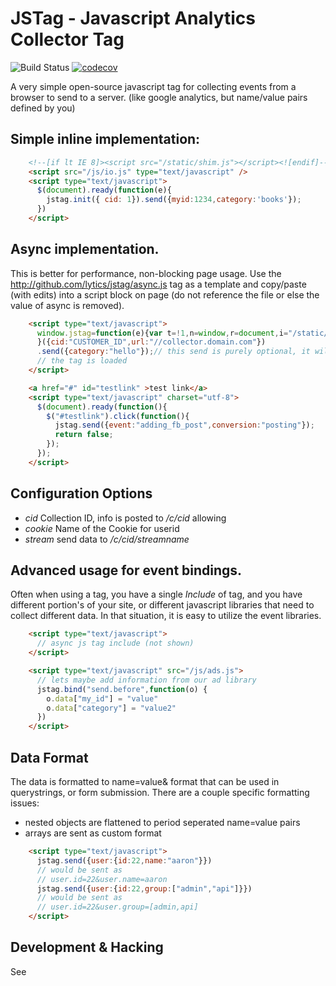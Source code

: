 JSTag - Javascript Analytics Collector Tag
===============================================

![Build Status](https://travis-ci.org/lytics/jstag.svg?branch=spec) [![codecov](https://codecov.io/gh/lytics/jstag/branch/develop/graph/badge.svg)](https://codecov.io/gh/lytics/jstag)


A very simple open-source javascript tag for collecting events from a browser to send to a server.  (like google analytics, but name/value pairs defined by you)


Simple inline implementation:
----------------------------------
```html
    <!--[if lt IE 8]><script src="/static/shim.js"></script><![endif]-->
    <script src="/js/io.js" type="text/javascript" />
    <script type="text/javascript">
      $(document).ready(function(e){
        jstag.init({ cid: 1}).send({myid:1234,category:'books'});
      })
    </script>
```

Async implementation.
-------------------------
This is better for performance, non-blocking page usage.   Use the http://github.com/lytics/jstag/async.js tag as a template and copy/paste (with edits) into a script block on page (do not reference the file or else the value of async is removed).


```html
    <script type="text/javascript">
      window.jstag=function(e){var t=!1,n=window,r=document,i="/static/io",s=Array.prototype.slice,o=e.url||"";return n.jstag||{load:function(){var e,s=r.getElementsByTagName("script")[0];return t=!0,"JSON"in n&&Array.prototype.forEach||(i+="w"),r.getElementById(i)?this:(e=r.createElement("script"),e.id=i,e.src=o+i+".min.js",s.parentNode.insertBefore(e,s),this)},_q:[],_c:e,bind:function(e){this._q.push([e,s.call(arguments,1)])},ready:function(){this._q.push(["ready",s.call(arguments)])},send:function(){return t||this.load(),this._q.push(["ready","send",s.call(arguments)]),this},ts:(new Date).getTime()}
      }({cid:"CUSTOMER_ID",url:"//collector.domain.com"})
      .send({category:"hello"});// this send is purely optional, it will send as soon as
      // the tag is loaded
    </script>

    <a href="#" id="testlink" >test link</a>
    <script type="text/javascript" charset="utf-8">
      $(document).ready(function(){
        $("#testlink").click(function(){
          jstag.send({event:"adding_fb_post",conversion:"posting"});
          return false;
        });
      });
    </script>
```

Configuration Options
-------------------------
* *cid* Collection ID, info is posted to */c/cid* allowing
* *cookie* Name of the Cookie for userid
* *stream* send data to */c/cid/streamname*


Advanced usage for event bindings.
--------------------------------------
Often when using a tag, you have a single *Include* of tag, and you have different portion's of your site, or different javascript libraries that need to collect different data.  In that situation, it is easy to utilize the event libraries.
```html
    <script type="text/javascript">
      // async js tag include (not shown)
    </script>

    <script type="text/javascript" src="/js/ads.js">
      // lets maybe add information from our ad library
      jstag.bind("send.before",function(o) {
        o.data["my_id"] = "value"
        o.data["category"] = "value2"
      })
    </script>
```

Data Format
-----------------
The data is formatted to name=value& format that can be used in querystrings, or form submission.   There are a couple specific formatting issues:
*  nested objects are flattened to period seperated name=value pairs
*  arrays are sent as custom format

```html
    <script type="text/javascript">
      jstag.send({user:{id:22,name:"aaron"}})
      // would be sent as
      // user.id=22&user.name=aaron
      jstag.send({user:{id:22,group:["admin","api"]}})
      // would be sent as
      // user.id=22&user.group=[admin,api]
    </script>
```

Development & Hacking
---------------------------

See
